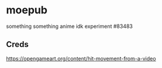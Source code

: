 # moepub
something something anime idk experiment #83483



## Creds

https://opengameart.org/content/hit-movement-from-a-video
